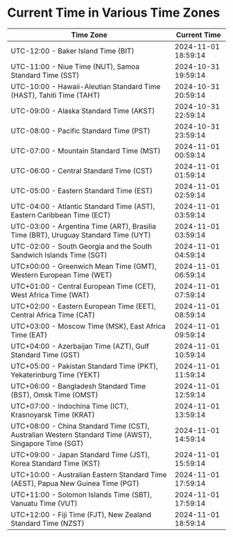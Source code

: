 # Current Time in Various Time Zones

| Time Zone | Current Time |
|-----------|--------------|
| UTC-12:00 - Baker Island Time (BIT) | 2024-11-01 18:59:14 |
| UTC-11:00 - Niue Time (NUT), Samoa Standard Time (SST) | 2024-10-31 19:59:14 |
| UTC-10:00 - Hawaii-Aleutian Standard Time (HAST), Tahiti Time (TAHT) | 2024-10-31 20:59:14 |
| UTC-09:00 - Alaska Standard Time (AKST) | 2024-10-31 22:59:14 |
| UTC-08:00 - Pacific Standard Time (PST) | 2024-10-31 23:59:14 |
| UTC-07:00 - Mountain Standard Time (MST) | 2024-11-01 00:59:14 |
| UTC-06:00 - Central Standard Time (CST) | 2024-11-01 01:59:14 |
| UTC-05:00 - Eastern Standard Time (EST) | 2024-11-01 02:59:14 |
| UTC-04:00 - Atlantic Standard Time (AST), Eastern Caribbean Time (ECT) | 2024-11-01 03:59:14 |
| UTC-03:00 - Argentina Time (ART), Brasília Time (BRT), Uruguay Standard Time (UYT) | 2024-11-01 03:59:14 |
| UTC-02:00 - South Georgia and the South Sandwich Islands Time (SGT) | 2024-11-01 04:59:14 |
| UTC±00:00 - Greenwich Mean Time (GMT), Western European Time (WET) | 2024-11-01 06:59:14 |
| UTC+01:00 - Central European Time (CET), West Africa Time (WAT) | 2024-11-01 07:59:14 |
| UTC+02:00 - Eastern European Time (EET), Central Africa Time (CAT) | 2024-11-01 08:59:14 |
| UTC+03:00 - Moscow Time (MSK), East Africa Time (EAT) | 2024-11-01 09:59:14 |
| UTC+04:00 - Azerbaijan Time (AZT), Gulf Standard Time (GST) | 2024-11-01 10:59:14 |
| UTC+05:00 - Pakistan Standard Time (PKT), Yekaterinburg Time (YEKT) | 2024-11-01 11:59:14 |
| UTC+06:00 - Bangladesh Standard Time (BST), Omsk Time (OMST) | 2024-11-01 12:59:14 |
| UTC+07:00 - Indochina Time (ICT), Krasnoyarsk Time (KRAT) | 2024-11-01 13:59:14 |
| UTC+08:00 - China Standard Time (CST), Australian Western Standard Time (AWST), Singapore Time (SGT) | 2024-11-01 14:59:14 |
| UTC+09:00 - Japan Standard Time (JST), Korea Standard Time (KST) | 2024-11-01 15:59:14 |
| UTC+10:00 - Australian Eastern Standard Time (AEST), Papua New Guinea Time (PGT) | 2024-11-01 17:59:14 |
| UTC+11:00 - Solomon Islands Time (SBT), Vanuatu Time (VUT) | 2024-11-01 17:59:14 |
| UTC+12:00 - Fiji Time (FJT), New Zealand Standard Time (NZST) | 2024-11-01 18:59:14 |
